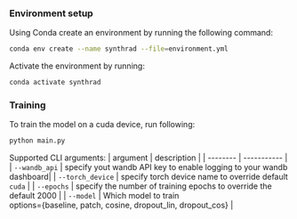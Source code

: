 ### Environment setup

Using Conda create an environment by running the following command:

```bash
conda env create --name synthrad --file=environment.yml
```

Activate the environment by running:
```bash
conda activate synthrad
```

### Training
To train the model on a cuda device, run following:
```bash
python main.py
```
Supported CLI arguments:
| argument | description |
| -------- | ----------- |
| `--wandb_api` | specify yout wandb API key to enable logging to your wandb dashboard|
| `--torch_device` | specify torch device name to override default `cuda` |
| `--epochs` | specify the number of training epochs to override the default 2000 |
| `--model` | Which model to train<br>options={baseline, patch, cosine, dropout_lin, dropout_cos}  |
